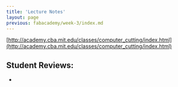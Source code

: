```yaml
---
title: 'Lecture Notes'
layout: page
previous: fabacademy/week-3/index.md
---
```


[http://academy.cba.mit.edu/classes/computer_cutting/index.html](http://academy.cba.mit.edu/classes/computer_cutting/index.html)

## Student Reviews:

-